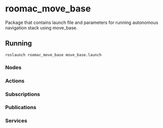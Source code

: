 # roomac_move_base

Package that contains launch file and parameters for running autonomous navigation stack using move_base.

## Running

```
roslaunch roomac_move_base move_base.launch
```

### Nodes

### Actions

### Subscriptions

### Publications

### Services
